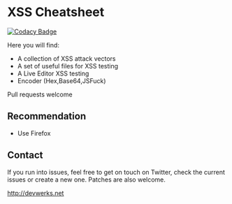 XSS Cheatsheet
====

[![Codacy Badge](https://api.codacy.com/project/badge/Grade/e8e392e88acc4d318102c337d993fc99)](https://www.codacy.com/app/blubtxt/XSS-Cheatsheet?utm_source=github.com&utm_medium=referral&utm_content=devwerks/XSS-Cheatsheet&utm_campaign=badger)

Here you will find:

 * A collection of XSS attack vectors
 * A set of useful files for XSS testing
 * A Live Editor XSS testing
 * Encoder (Hex,Base64,JSFuck)
 
Pull requests welcome

## Recommendation

 * Use Firefox
 
## Contact

If you run into issues, feel free to get on touch on Twitter, check the current issues or create a new one. Patches are also welcome.

http://devwerks.net 
